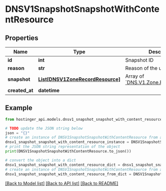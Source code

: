 # DNSV1SnapshotSnapshotWithContentResource


## Properties

Name | Type | Description | Notes
------------ | ------------- | ------------- | -------------
**id** | **int** | Snapshot ID | [optional] 
**reason** | **str** | Reason of the update | [optional] 
**snapshot** | [**List[DNSV1ZoneRecordResource]**](DNSV1ZoneRecordResource.md) | Array of [&#x60;DNS.V1.Zone.RecordResource&#x60;](#model/dnsv1zonerecordresource) | [optional] 
**created_at** | **datetime** |  | [optional] 

## Example

```python
from hostinger_api.models.dnsv1_snapshot_snapshot_with_content_resource import DNSV1SnapshotSnapshotWithContentResource

# TODO update the JSON string below
json = "{}"
# create an instance of DNSV1SnapshotSnapshotWithContentResource from a JSON string
dnsv1_snapshot_snapshot_with_content_resource_instance = DNSV1SnapshotSnapshotWithContentResource.from_json(json)
# print the JSON string representation of the object
print(DNSV1SnapshotSnapshotWithContentResource.to_json())

# convert the object into a dict
dnsv1_snapshot_snapshot_with_content_resource_dict = dnsv1_snapshot_snapshot_with_content_resource_instance.to_dict()
# create an instance of DNSV1SnapshotSnapshotWithContentResource from a dict
dnsv1_snapshot_snapshot_with_content_resource_from_dict = DNSV1SnapshotSnapshotWithContentResource.from_dict(dnsv1_snapshot_snapshot_with_content_resource_dict)
```
[[Back to Model list]](../README.md#documentation-for-models) [[Back to API list]](../README.md#documentation-for-api-endpoints) [[Back to README]](../README.md)



